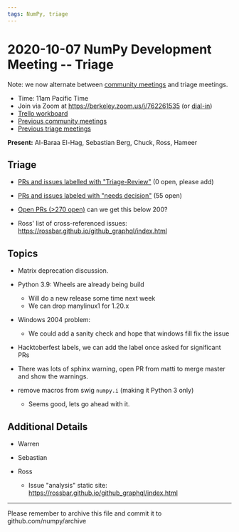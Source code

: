 ```yaml
---
tags: NumPy, triage
---
```


# 2020-10-07 NumPy Development Meeting -- Triage

Note: we now alternate between [community meetings](https://hackmd.io/76o-IxCjQX2mOXO_wwkcpg) and triage meetings.

- Time: 11am Pacific Time
- Join via Zoom at https://berkeley.zoom.us/j/762261535 (or [dial-in](https://berkeley.zoom.us/u/aC3ENhycM))
- [Trello workboard](https://trello.com/b/Azg4fYZH/numpy-at-bids)
- [Previous community meetings](https://github.com/numpy/archive/tree/master/status_meetings)
- [Previous triage meetings](https://github.com/numpy/archive/tree/master/triage_meetings)


**Present:** Al-Baraa El-Hag, Sebastian Berg, Chuck, Ross, Hameer


## Triage

- [PRs and issues labelled with "Triage-Review"](https://github.com/numpy/numpy/labels/Triage-review) (0 open, please add)

- [PRs and issues labeled with "needs decision"](https://github.com/numpy/numpy/labels/54%20-%20Needs%20decision) (55 open)

- [Open PRs (>270 open)](https://github.com/numpy/numpy/pulls) can we get this below 200?

- Ross' list of cross-referenced issues: https://rossbar.github.io/github_graphql/index.html



## Topics

- Matrix deprecation discussion.

- Python 3.9: Wheels are already being build
  - Will do a new release some time next week
  - We can drop manylinux1 for 1.20.x

- Windows 2004 problem:
  - We could add a sanity check and hope that windows fill fix the issue

- Hacktoberfest labels, we can add the label once asked for significant PRs

- There was lots of sphinx warning, open PR from matti to merge master and show the warnings.

- remove macros from swig `numpy.i` (making it Python 3 only)

  - Seems good, lets go ahead with it.




## Additional Details

- Warren


- Sebastian


- Ross
  * Issue "analysis" static site: https://rossbar.github.io/github_graphql/index.html

---

Please remember to archive this file and commit it to github.com/numpy/archive

